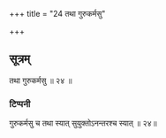 +++
title = "24 तथा गुरुकर्मसु"

+++
## सूत्रम्
तथा गुरुकर्मसु ॥ २४ ॥  
### टिप्पनी
गुरुकर्मसु च तथा स्यात् सुयुक्तोऽनन्तरश्च स्यात् ॥ २४॥
